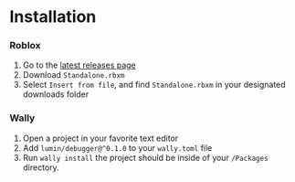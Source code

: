 # Installation

### Roblox

1. Go to the [latest releases page](https://github.com/lumin-dev/Debugger/releases/latest)
2. Download `Standalone.rbxm`
3. Select `Insert from file`, and find `Standalone.rbxm` in your designated downloads folder

### Wally

1. Open a project in your favorite text editor
2. Add `lumin/debugger@^0.1.0` to your `wally.toml` file
3. Run `wally install` the project should be inside of your `/Packages` directory.